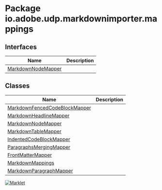 # Package io.adobe.udp.markdownimporter.mappings

## Interfaces
| Name | Description |
| --- | --- |
| [MarkdownNodeMapper](MarkdownNodeMapper.html) |  |

## Classes
| Name | Description |
| --- | --- |
| [MarkdownFencedCodeBlockMapper](MarkdownFencedCodeBlockMapper.html) |  |
| [MarkdownHeadlineMapper](MarkdownHeadlineMapper.html) |  |
| [MarkdownNodeMapper](MarkdownNodeMapper.html) |  |
| [MarkdownTableMapper](MarkdownTableMapper.html) |  |
| [IndentedCodeBlockMapper](IndentedCodeBlockMapper.html) |  |
| [ParagraphsMergingMapper](ParagraphsMergingMapper.html) |  |
| [FrontMatterMapper](FrontMatterMapper.html) |  |
| [MarkdownMappings](MarkdownMappings.html) |  |
| [MarkdownParagraphMapper](MarkdownParagraphMapper.html) |  |


[![Marklet](https://img.shields.io/badge/Generated%20by-Marklet-green.svg)](https://github.com/Faylixe/marklet)